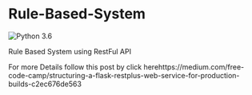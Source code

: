 # Rule-Based-System
![Python 3.6](https://img.shields.io/badge/Python-3.6-brightgreen.svg) 

Rule Based System using RestFul API

For more Details follow this post by click herehttps://medium.com/free-code-camp/structuring-a-flask-restplus-web-service-for-production-builds-c2ec676de563
